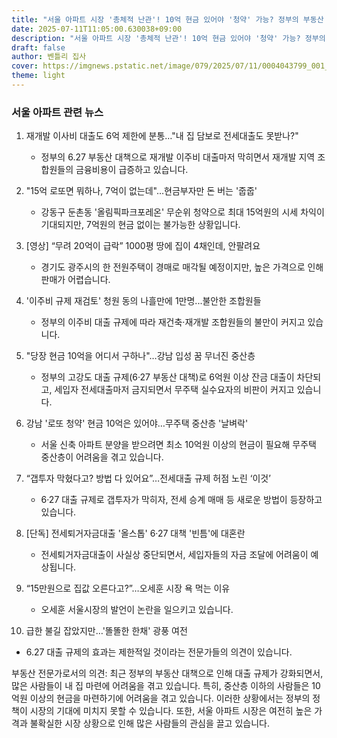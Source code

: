 ```yaml
---
title: "서울 아파트 시장 '총체적 난관'! 10억 현금 있어야 '청약' 가능? 정부의 부동산 대책, 효과는 글쎄? | 부동산 전문가 분석"
date: 2025-07-11T11:05:00.630038+09:00
description: "서울 아파트 시장 '총체적 난관'! 10억 현금 있어야 '청약' 가능? 정부의 부동산 대책, 효과는 글쎄? | 부동산 전문가 분석"
draft: false
author: 벤틀리 집사
cover: https://imgnews.pstatic.net/image/079/2025/07/11/0004043799_001_20250711055309750.jpg
theme: light
---
```


### 서울 아파트 관련 뉴스

1. 재개발 이사비 대출도 6억 제한에 분통…"내 집 담보로 전세대출도 못받나?" 
   - 정부의 6.27 부동산 대책으로 재개발 이주비 대출마저 막히면서 재개발 지역 조합원들의 금융비용이 급증하고 있습니다.

2. "15억 로또면 뭐하나, 7억이 없는데"…현금부자만 돈 버는 '줍줍' 
   - 강동구 둔촌동 '올림픽파크포레온' 무순위 청약으로 최대 15억원의 시세 차익이 기대되지만, 7억원의 현금 없이는 불가능한 상황입니다.

3. [영상] “무려 20억이 급락” 1000평 땅에 집이 4채인데, 안팔려요 
   - 경기도 광주시의 한 전원주택이 경매로 매각될 예정이지만, 높은 가격으로 인해 판매가 어렵습니다.

4. '이주비 규제 재검토' 청원 동의 나흘만에 1만명...불안한 조합원들 
   - 정부의 이주비 대출 규제에 따라 재건축·재개발 조합원들의 불만이 커지고 있습니다.

5. "당장 현금 10억을 어디서 구하나"…강남 입성 꿈 무너진 중산층 
   - 정부의 고강도 대출 규제(6·27 부동산 대책)로 6억원 이상 잔금 대출이 차단되고, 세입자 전세대출마저 금지되면서 무주택 실수요자의 비판이 커지고 있습니다.

6. 강남 '로또 청약' 현금 10억은 있어야…무주택 중산층 '날벼락' 
   - 서울 신축 아파트 분양을 받으려면 최소 10억원 이상의 현금이 필요해 무주택 중산층이 어려움을 겪고 있습니다.

7. “갭투자 막혔다고? 방법 다 있어요”…전세대출 규제 허점 노린 ‘이것’
   - 6·27 대출 규제로 갭투자가 막히자, 전세 승계 매매 등 새로운 방법이 등장하고 있습니다.

8. [단독] 전세퇴거자금대출 '올스톱' 6·27 대책 '빈틈'에 대혼란 
   - 전세퇴거자금대출이 사실상 중단되면서, 세입자들의 자금 조달에 어려움이 예상됩니다.

9. “15만원으로 집값 오른다고?”…오세훈 시장 욕 먹는 이유 
   - 오세훈 서울시장의 발언이 논란을 일으키고 있습니다.

10. 급한 불길 잡았지만…'똘똘한 한채' 광풍 여전 
   - 6.27 대출 규제의 효과는 제한적일 것이라는 전문가들의 의견이 있습니다.

부동산 전문가로서의 의견: 최근 정부의 부동산 대책으로 인해 대출 규제가 강화되면서, 많은 사람들이 내 집 마련에 어려움을 겪고 있습니다. 특히, 중산층 이하의 사람들은 10억원 이상의 현금을 마련하기에 어려움을 겪고 있습니다. 이러한 상황에서는 정부의 정책이 시장의 기대에 미치지 못할 수 있습니다. 또한, 서울 아파트 시장은 여전히 높은 가격과 불확실한 시장 상황으로 인해 많은 사람들의 관심을 끌고 있습니다.